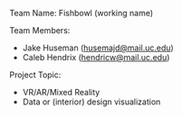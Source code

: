 Team Name: Fishbowl (working name)

Team Members:
- Jake Huseman (husemajd@mail.uc.edu)
- Caleb Hendrix (hendricw@mail.uc.edu)

Project Topic:
- VR/AR/Mixed Reality
- Data or (interior) design visualization
